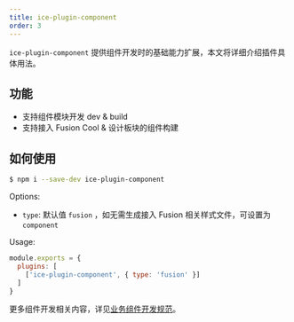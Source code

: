 ```yaml
---
title: ice-plugin-component
order: 3
---
```


`ice-plugin-component` 提供组件开发时的基础能力扩展，本文将详细介绍插件具体用法。

## 功能

- 支持组件模块开发 dev & build
- 支持接入 Fusion Cool & 设计板块的组件构建

## 如何使用

```bash
$ npm i --save-dev ice-plugin-component
```

Options:

- `type`: 默认值 `fusion` ，如无需生成接入 Fusion 相关样式文件，可设置为 `component`

Usage:

```js
module.exports = {
  plugins: [
    ['ice-plugin-component', { type: 'fusion' }]
  ]
}
```

更多组件开发相关内容，详见[业务组件开发规范](/docs/materials/react/component)。
